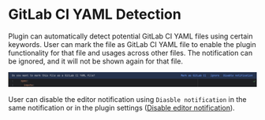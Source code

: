 # GitLab CI YAML Detection

Plugin can automatically detect potential GitLab CI YAML files using certain keywords. User can mark the file as GitLab CI YAML file to enable the plugin functionality for that file and usages across other files.
The notification can be ignored, and it will not be shown again for that file.

![img/editor-notification.png](img/editor-notification.png)

User can disable the editor notification using `Diasble notification` in the same notification or in the plugin settings ([Disable editor notification](../configuration/general#disable-editor-notification)).
